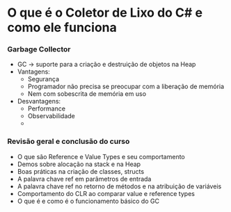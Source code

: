 # O que é o Coletor de Lixo do C# e como ele funciona

### Garbage Collector

- GC → suporte para a criação e destruição de objetos na Heap
- Vantagens:
    - Segurança
    - Programador não precisa se preocupar com a liberação de memória
    - Nem com sobescrita de memória em uso
- Desvantagens:
    - Performance
    - Observabilidade
    - 

### Revisão geral e conclusão do curso

- O que são Reference e Value Types e seu comportamento
- Demos sobre alocação na stack e na Heap
- Boas práticas na criação de classes, structs
- A palavra chave ref em parâmetros de entrada
- A palavra chave ref no retorno de métodos e na atribuição de variáveis
- Comportamento do CLR ao comparar value e reference types
- O que é e como é o funcionamento básico do GC